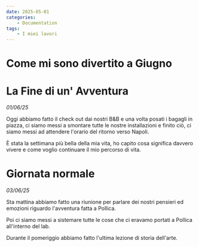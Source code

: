 ```yaml
---
date: 2025-05-01
categories:
    - Documentation
tags:
    - I miei lavori
---
```


# Come mi sono divertito a Giugno

# La Fine di un' Avventura
*01/06/25*

Oggi abbiamo fatto il check out dai nostri B&B e una volta posati i bagagli in piazza, ci siamo messi a smontare tutte le nostre installazioni e finito ciò, ci siamo messi ad attendere l'orario del ritorno verso Napoli.

È stata la settimana più bella della mia vita, ho capito cosa significa davvero vivere e come voglio continuare il mio percorso di vita.


# Giornata normale
*03/06/25*

Sta mattina abbiamo fatto una riunione per parlare dei nostri pensieri ed emozioni riguardo l'avventura fatta a Pollica.

Poi ci siamo messi a sistemare tutte le cose che ci eravamo portati a Pollica all'interno del lab.

Durante il pomeriggio abbiamo fatto l'ultima lezione di storia dell'arte.

